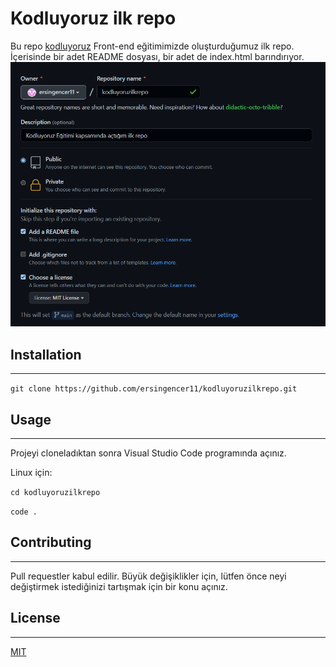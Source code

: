 # Kodluyoruz ilk repo
Bu repo [kodluyoruz](https://www.kodluyoruz.org/) Front-end eğitimimizde oluşturduğumuz ilk repo. İçerisinde bir adet README dosyası, bir adet de index.html barındırıyor.
![Gorsel](ekrangoruntusu.png)

## Installation
---
`git clone https://github.com/ersingencer11/kodluyoruzilkrepo.git`

## Usage
---
Projeyi cloneladıktan sonra Visual Studio Code programında açınız.

Linux için:

`cd kodluyoruzilkrepo`
 
 `code .`

## Contributing
---
Pull requestler kabul edilir. Büyük değişiklikler için, lütfen önce neyi değiştirmek istediğinizi tartışmak için bir konu açınız.
## License
---
[MIT](https://choosealicense.com/licenses/mit/)